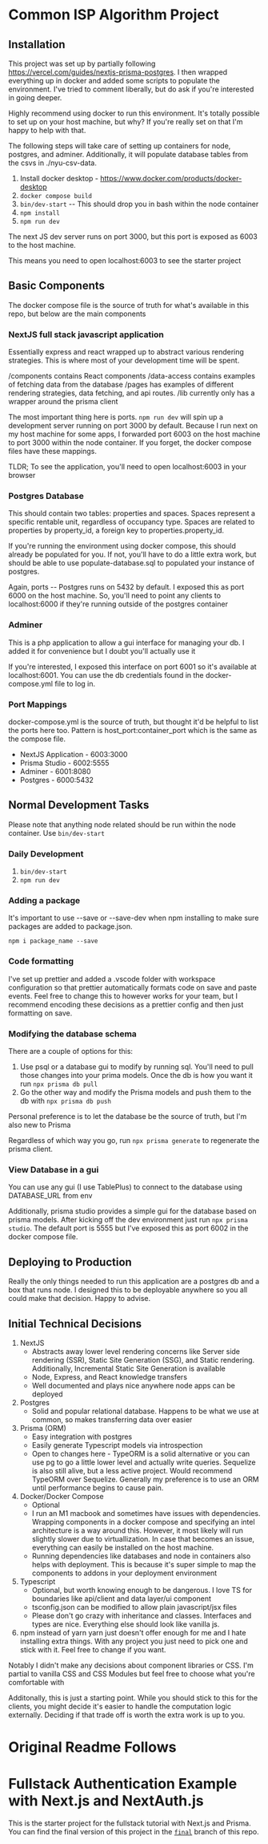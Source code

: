# Common ISP Algorithm Project

## Installation

This project was set up by partially following https://vercel.com/guides/nextjs-prisma-postgres. I then
wrapped everything up in docker and added some scripts to populate the environment. I've
tried to comment liberally, but do ask if you're interested in going deeper.

Highly recommend using docker to run this environment. It's totally possible to set
up on your host machine, but why? If you're really set on that I'm happy to help with that.

The following steps will take care of setting up containers for node, postgres, and adminer.
Additionally, it will populate database tables from the csvs in ./nyu-csv-data.

1. Install docker desktop - https://www.docker.com/products/docker-desktop
2. `docker compose build`
3. `bin/dev-start` -- This should drop you in bash within the node container
4. `npm install`
5. `npm run dev`

The next JS dev server runs on port 3000, but this port is exposed as 6003 to the host machine.

This means you need to open localhost:6003 to see the starter project

## Basic Components

The docker compose file is the source of truth for what's available in this repo, but below are the main components

### NextJS full stack javascript application

Essentially express and react wrapped up to abstract various rendering strategies. This is where most of your development time will be spent.

/components contains React components
/data-access contains examples of fetching data from the database
/pages has examples of different rendering strategies, data fetching, and api routes.
/lib currently only has a wrapper around the prisma client

The most important thing here is ports. `npm run dev` will spin up a development server running on port 3000 by default. Because I run next on my host machine for some apps, I forwarded port 6003 on the host machine to port 3000 within the node container. If you forget, the docker compose files have these mappings.

TLDR; To see the application, you'll need to open localhost:6003 in your browser

### Postgres Database

This should contain two tables: properties and spaces. Spaces represent a specific rentable unit, regardless of occupancy type. Spaces are related to properties by property_id, a foreign key to properties.property_id.

If you're running the environment using docker compose, this should already be populated for you. If not, you'll have to do a little extra work, but should be able to use populate-database.sql to populated your instance of postgres.

Again, ports -- Postgres runs on 5432 by default. I exposed this as port 6000 on the host machine. So, you'll need to point any clients to localhost:6000 if they're running outside of the postgres container

### Adminer

This is a php application to allow a gui interface for managing your db. I added it for convenience but I doubt you'll actually use it

If you're interested, I exposed this interface on port 6001 so it's available at localhost:6001. You can use the db credentials found in the docker-compose.yml file to log in.

### Port Mappings

docker-compose.yml is the source of truth, but thought it'd be helpful to list the ports here too. Pattern is host_port:container_port which is the same as the compose file.

- NextJS Application - 6003:3000
- Prisma Studio - 6002:5555
- Adminer - 6001:8080
- Postgres - 6000:5432

## Normal Development Tasks

Please note that anything node related should be run within the node container. Use `bin/dev-start`

### Daily Development

1. `bin/dev-start`
2. `npm run dev`

### Adding a package

It's important to use --save or --save-dev when npm installing to make sure packages are added to package.json.

`npm i package_name --save`

### Code formatting

I've set up prettier and added a .vscode folder with workspace configuration so that prettier automatically formats code on save and paste events. Feel free to change this to however works for your team, but I recommend encoding these decisions as a prettier config and then just formatting on save.

### Modifying the database schema

There are a couple of options for this:

1. Use psql or a database gui to modify by running sql. You'll need to pull those changes into
   your prima models. Once the db is how you want it run `npx prisma db pull`
2. Go the other way and modify the Prisma models and push them to the db with `npx prisma db push`

Personal preference is to let the database be the source of truth, but I'm also new to Prisma

Regardless of which way you go, run `npx prisma generate` to regenerate the prisma client.

### View Database in a gui

You can use any gui (I use TablePlus) to connect to the database using DATABASE_URL from env

Additionally, prisma studio provides a simple gui for the database based on prisma models. After
kicking off the dev environment just run `npx prisma studio`. The default port is 5555 but I've exposed this as port 6002 in the docker compose file.

## Deploying to Production

Really the only things needed to run this application are a postgres db and a box that runs node. I designed this to be deployable anywhere so you all could make that decision. Happy to advise.

## Initial Technical Decisions

1. NextJS
   - Abstracts away lower level rendering concerns like Server side rendering (SSR), Static Site Generation (SSG), and Static rendering. Additionally, Incremental Static Site Generation is available
   - Node, Express, and React knowledge transfers
   - Well documented and plays nice anywhere node apps can be deployed
2. Postgres
   - Solid and popular relational database. Happens to be what we use at common, so makes transferring data over easier
3. Prisma (ORM)
   - Easy integration with postgres
   - Easily generate Typescript models via introspection
   - Open to changes here - TypeORM is a solid alternative or you can use pg to go a little lower level and actually write queries. Sequelize is also still alive, but a less active project. Would recommend TypeORM over Sequelize. Generally my preference is to use an ORM until performance begins to cause pain.
4. Docker/Docker Compose
   - Optional
   - I run an M1 macbook and sometimes have issues with dependencies. Wrapping components in a docker compose and specifying an intel architecture is a way around this. However, it most likely will run slightly slower due to virtuallization. In case that becomes an issue, everything can easily be installed on the host machine.
   - Running dependencies like databases and node in containers also helps with deployment. This is because it's super simple to map the components to addons in your deployment environment
5. Typescript
   - Optional, but worth knowing enough to be dangerous. I love TS for boundaries like api/client and data layer/ui component
   - tsconfig.json can be modified to allow plain javascript/jsx files
   - Please don't go crazy with inheritance and classes. Interfaces and types are nice. Everything else should look like vanilla js.
6. npm instead of yarn
   yarn just doesn't offer enough for me and I hate installing extra things. With any project you just need to pick one and stick with it. Feel free to change if you want.

Notably I didn't make any decisions about component libraries or CSS. I'm partial to vanilla CSS and CSS Modules but feel free to choose what you're comfortable with

Additonally, this is just a starting point. While you should stick to this for the clients, you might decide it's easier to handle the computation logic externally. Deciding if that trade off is worth the extra work is up to you.

# Original Readme Follows

# Fullstack Authentication Example with Next.js and NextAuth.js

This is the starter project for the fullstack tutorial with Next.js and Prisma. You can find the final version of this project in the [`final`](https://github.com/prisma/blogr-nextjs-prisma/tree/final) branch of this repo.
